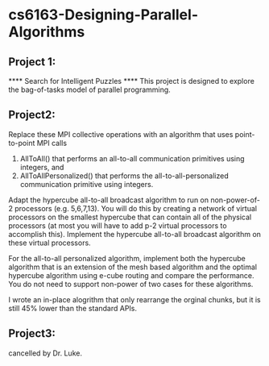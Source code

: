 # cs6163-Designing-Parallel-Algorithms

## Project 1:
**** Search for Intelligent Puzzles ****
This project is designed to explore the bag-of-tasks model of parallel programming. 

## Project2:
Replace these MPI collective operations with an algorithm that uses point-to-point MPI calls
1) AllToAll() that performs an all-to-all communication primitives using integers, and 
2) AllToAllPersonalized() that performs the all-to-all-personalized
communication primitive using integers.

Adapt the hypercube all-to-all broadcast algorithm to run on non-power-of-2
processors (e.g. 5,6,7,13).  You will do this by creating a network of
virtual processors on the smallest hypercube that can contain all of
the physical processors (at most you will have to add p-2 virtual
processors to accomplish this). Implement the
hypercube all-to-all broadcast algorithm on these virtual
processors.

For the all-to-all personalized algorithm, implement both the
hypercube algorithm that is an extension of the mesh based algorithm
and the optimal hypercube algorithm using e-cube routing and compare
the performance.  You do not need to support non-power of two cases
for these algorithms.

I wrote an in-place alogrithm that only rearrange the orginal chunks, but it is still 45% lower than the standard APIs.

## Project3:
cancelled by Dr. Luke.
